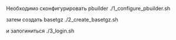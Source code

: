 Необходимо сконфигурировать pbuilder
./1_configure_pbuilder.sh

затем создать basetgz
./2_create_basetgz.sh

и залогиниться
./3_login.sh

